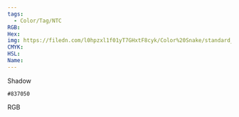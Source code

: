 ```yaml
---
tags:
  - Color/Tag/NTC
RGB:
Hex:
img: https://filedn.com/l0hpzxl1f01yT7GHxtF8cyk/Color%20Snake/standard_csv_to_svg//837050.svg
CMYK:
HSL:
Name:
---
```

Shadow
```palette
#837050
```
RGB
